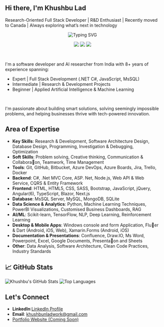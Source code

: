 ## Hi there, I'm Khushbu Lad

Research-Oriented Full Stack Developer | R&D Enthusiast | Recently moved to Canada | Always exploring what’s next in technology

<p align="center">
  <img src="https://readme-typing-svg.herokuapp.com?font=Fira+Code&weight=500&size=24&pause=1000&color=F79A30&center=true&vCenter=true&width=435&lines=Hi+there+%F0%9F%91%8B%2C+I'm+Khushbu+Lad!;Software+Engineer+%7C+AI%2FML+Explorer;UX-Driven+Developer+%7C+Creative+Thinker" alt="Typing SVG" />
</p>

<p align="center">
  <img src="https://img.shields.io/badge/FullStack-Developer-blue?style=for-the-badge&logo=visualstudio&logoColor=white"/>
  <img src="https://img.shields.io/badge/AI/ML-Researcher-ff69b4?style=for-the-badge&logo=tensorflow&logoColor=white"/>
  <img src="https://img.shields.io/badge/UX-Creative-lightgrey?style=for-the-badge&logo=figma&logoColor=black"/>
</p>

<br />

I'm a software developer and AI researcher from India with 8+ years of experience spanning:
- Expert | Full Stack Development (.NET C#, JavaScript, MsSQL)
- Intermediate | Research & Development Projects
- Beginner | Applied Artificial Intelligence & Machine Learning

<br />

I'm passionate about building smart solutions, solving seemingly impossible problems, and helping businesses thrive with tech-powered innovation.

## Area of Expertise

- **Key Skills**: Research & Development, Software Architecture Design, Database Design, Programming, Investigation & Debugging, Optimization
- **Soft Skills**: Problem solving, Creative thinking, Communication & Collabora􀆟on, Teamwork, Time Management
- **Tools**: Git, GitHub, Bitbucket, Azure DevOps, Azure Boards, Jira, Trello, Docker
- **Backend**: C#, .Net MVC Core, ASP. Net, Node.js, Web API & Web Service, CQRS & Entity Framework
- **Frontend**: HTML, HTML5, CSS, SASS, Bootstrap, JavaScript, jQuery, Angular(6), TypeScript, Blazor, Next.js
- **Database**: MsSQL Server, MySQL, MongoDB, SQLite
- **Data Science & Analytics**: Python, Machine Learning Techniques, PowerBI Visualizations, Customised Business Dashboards, RAG
- **AI/ML**: Scikit-learn, TensorFlow, NLP, Deep Learning, Reinforcement Learning  
- **Desktop & Mobile Apps**: Windows console and form Application, Flu􀆩er & Dart (Android, iOS, Web), Xamarin.Forms (Android, iOS)
- **Documentation & Presentations**: Confluence, Draw.IO, Ms Word, Powerpoint, Excel, Google Documents, Presenta􀆟on and Sheets
- **Other**: Data Analysis, Software Architecture, Clean Code Practices, Industry Standards

## 📈 GitHub Stats

![Khushbu's GitHub Stats](https://github-readme-stats.vercel.app/api?username=khushbunlad&show_icons=true&theme=default)
![Top Languages](https://github-readme-stats.vercel.app/api/top-langs/?username=khushbunlad&layout=compact)


## Let's Connect

- **LinkedIn**:[LinkedIn Profile](https://www.linkedin.com/in/khushbu-lad/)
- **Email**: khushbunladwork@gmail.com
- [Portfolio Website (Coming Soon)](https://khushbulad.github.io/)

